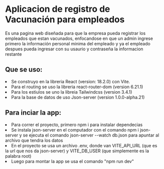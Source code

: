 <h1>Aplicacion de registro de Vacunación para empleados</h1>

<p>Es una pagina web diseñada para que la empresa pueda registrar los empleados que estan vacunados, enfocandose en que un admin ingrese primero la información personal minima del empleado y ya el empleado despues pueda ingresar con su usaurio y contraseña la informacion restante</p>


<h2>Que se uso:</h2> 
<li>Se construyo en la libreria React (version: 18.2.0) con Vite.</li>
<li>Para el  routing se uso la libreria react-router-dom (version 6.21.1)</li>
<li>Para los estiulos se uno la libreia Tailwindcss (version 3.4.1)</li>
<li>Para la base de datos de uso Json-server (version 1.0.0-alpha.21)</li>

<h2>Para inciar la app:</h2>

<li>Para correr el proyecto, primero npm i para instalar dependecias</li>
<li>Se instala json-server en el computador con el comando npm i json-server y se ejecuta el comando json-server --watch db.json para apuntar al archivo que tendra los datos</li>
<li>En el proyecto se usa un archivo .env, donde van VITE_API_URL (que es la url que nos da json-server) y VITE_DB_USER (que simplemente es la palabra root)</li>
<li>Luego para montar la app se usa el comando "npm run dev"</li>



